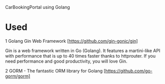 CarBookingPortal using Golang

# Used

1 Golang Gin Web Framework [https://github.com/gin-gonic/gin]

Gin is a web framework written in Go (Golang). It features a martini-like API with performance that is up to 40 times faster thanks to httprouter. If you need performance and good productivity, you will love Gin.


2 GORM - The fantastic ORM library for Golang [https://github.com/go-gorm/gorm]

